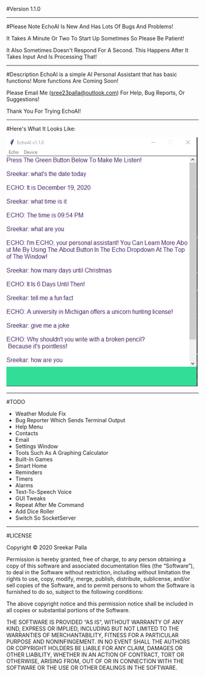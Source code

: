 #Version 1.1.0
***
#Please Note
EchoAI Is New And Has Lots Of Bugs And Problems!

It Takes A Minute Or Two To Start Up Sometimes So Please Be Patient!

It Also Sometimes Doesn't Respond For A Second. This Happens After It Takes Input And Is Processing That!
***
#Description
EchoAI is a simple AI Personal Assistant that has basic functions! More functions Are Coming Soon!

Please Email Me (sree23palla@outlook.com) For Help, Bug Reports, Or Suggestions!

Thank You For Trying EchoAI!
***
#Here's What It Looks Like:

![img_1.png](img_1.png)
***
#TODO
* Weather Module Fix
* Bug Reporter Which Sends Terminal Output
* Help Menu  
* Contacts
* Email
* Settings Window
* Tools Such As A Graphing Calculator
* Built-In Games
* Smart Home
* Reminders
* Timers
* Alarms  
* Text-To-Speech Voice
* GUI Tweaks
* Repeat After Me Command  
* Add Dice Roller
* Switch So SocketServer
***
#LICENSE

Copyright © 2020 Sreekar Palla

Permission is hereby granted, free of charge, to any person obtaining a copy of this software and associated
documentation files (the “Software”), to deal in the Software without restriction, including without limitation the
rights to use, copy, modify, merge, publish, distribute, sublicense, and/or sell copies of the Software, and to
permit persons to whom the Software is furnished to do so, subject to the following conditions:

The above copyright notice and this permission notice shall be included in all copies or substantial portions of the
Software.

THE SOFTWARE IS PROVIDED “AS IS”, WITHOUT WARRANTY OF ANY KIND, EXPRESS OR IMPLIED, INCLUDING BUT NOT LIMITED TO THE
WARRANTIES OF MERCHANTABILITY, FITNESS FOR A PARTICULAR PURPOSE AND NONINFINGEMENT. IN NO EVENT SHALL THE AUTHORS OR
COPYRIGHT HOLDERS BE LIABLE FOR ANY CLAIM, DAMAGES OR OTHER LIABILITY, WHETHER IN AN ACTION OF CONTRACT, TORT OR
OTHERWISE, ARISING FROM, OUT OF OR IN CONNECTION WITH THE SOFTWARE OR THE USE OR OTHER DEALINGS IN THE SOFTWARE.